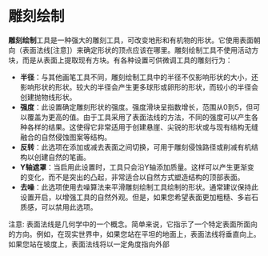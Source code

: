 # 雕刻绘制

**雕刻绘制**工具是一种强大的雕刻工具，可改变地形和有机物的形状。它使用表面朝向（表面法线[注意]）来确定形状的顶点应该在哪里。雕刻绘制工具不使用活动方块，而是从表面上提取现有方块。有各种设置可供微调工具的雕刻行为：

- **半径**：与其他画笔工具不同，雕刻绘制工具中的半径不仅影响形状的大小，还影响形状的形状。较大的半径会产生更多球形或卵形的形状，而较小的半径会创建抛物线形状。
- **强度**：此设置确定雕刻形状的强度。强度滑块呈指数增长，范围从0到5，但可以覆盖为更高的值。由于工具采用了表面法线的方法，不同的强度可以产生各种各样的结果。这使得它非常适用于创建悬崖、尖锐的形状或与现有结构无缝融合的自然侵蚀图案等结构。
- **反转**：此选项在添加或减去表面之间切换，可用于雕刻侵蚀路径或削减有机结构以创建自然的笔画。
- **Y轴遮罩**：当启用此设置时，工具只会沿Y轴添加质量。这样可以产生更渐变的变化，而不是突出的凸起，非常适合以自然方式塑造结构的顶部表面。
- **去噪**：此选项使用去噪算法来平滑雕刻绘制工具绘制的形状。通常建议保持此设置开启，以增强工具的自然外观。但是，如果您希望表面更加粗糙、多岩石质感，可以禁用此选项。

注意: 表面法线是几何学中的一个概念。简单来说，它指示了一个特定表面所面向的方向。例如，在现实世界中，如果您站在平坦的地面上，表面法线将垂直向上。如果您站在坡度上，表面法线将以一定角度指向外部